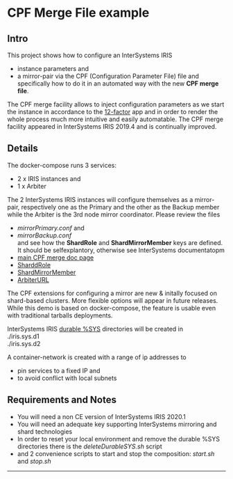 # CPF Merge File example

## Intro
This project shows how to configure an InterSystems IRIS  
- instance parameters and  
- a mirror-pair 
via the CPF (Configuration Parameter File) file and specifically how to do it in an automated way with the new **CPF merge file**.

The CPF merge facility allows to inject configuration parameters as we start the instance in accordance to the [12-factor](https://12factor.net/) app and in order to render the whole process much more intuitive and easily automatable.
The CPF merge facility appeared in InterSystems IRIS 2019.4 and is continually improved.

## Details
The docker-compose runs 3 services:  
- 2 x IRIS instances and  
- 1 x Arbiter  

The 2 InterSystems IRIS instances will configure themselves as a mirror-pair, respectively one as the Primary and the other as the Backup member while the Arbiter is the 3rd node mirror coordinator.
Please review the files  
- *mirrorPrimary.conf* and  
- *mirrorBackup.conf*  
and see how the **ShardRole** and **ShardMirrorMember** keys are defined. It should be selfexplantory, otherwise see InterSystems documentatopm
- [main CPF merge doc page](https://docs.intersystems.com/irislatest/csp/docbook/Doc.View.cls?KEY=ADOCK#ADOCK_iris_customizing)  
- [SharddRole](https://docs.intersystems.com/irislatest/csp/docbook/Doc.View.cls?KEY=RACS_ShardRole)  
- [ShardMirrorMember](https://docs.intersystems.com/irislatest/csp/docbook/DocBook.UI.Page.cls?KEY=RACS_ShardMirrorMember)  
- [ArbiterURL](https://docs.intersystems.com/irislatest/csp/docbook/Doc.View.cls?KEY=RACS_ArbiterURL)   


The CPF extensions for configuring a mirror are new & initally focused on shard-based clusters. More flexible options will appear in future releases.
While this demo is based on docker-compose, the feature is usable even with traditional tarballs deployments.

InterSystems IRIS [durable %SYS](https://docs.intersystems.com/irislatest/csp/docbook/Doc.View.cls?KEY=ADOCK#ADOCK_iris_durable) directories will be created in  
./iris.sys.d1  
./iris.sys.d2

A container-network is created with a range of ip addresses to  
- pin services to a fixed IP and  
- to avoid conflict with local subnets


## Requirements and Notes
- You will need a non CE version of InterSystems IRIS 2020.1
- You will need an adequate key supporting InterSystems mirroring and shard technologies
- In order to reset your local  environment and remove the durable %SYS directories there is the *deleteDurableSYS.sh* script
- and 2 convenience scripts to start and stop the composition: *start.sh* and *stop.sh*


---
